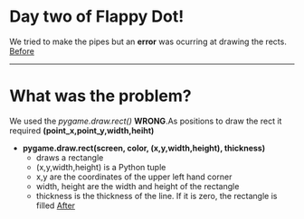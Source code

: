 # Day two of Flappy Dot!
We tried to make the pipes but an **error**  was ocurring at drawing the rects.
[Before](https://i.imgur.com/OKZnuTU.png)

<hr>

# What was the problem?

We used the *pygame.draw.rect()* __WRONG__.As positions to draw the rect it required **(point_x,point_y,width,heiht)**
* **pygame.draw.rect(screen, color, (x,y,width,height), thickness)**
  * draws a rectangle
  * (x,y,width,height) is a Python tuple
  * x,y are the coordinates of the upper left hand corner
  * width, height are the width and height of the rectangle
  * thickness is the thickness of the line. If it is zero, the rectangle is filled
[After](https://i.imgur.com/bqtvRKQ.png)
